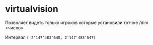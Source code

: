 # virtualvision
Позволяет видеть только игроков которые установили тот-же /dim <число>

Интервал `[-2'147'483'648, 2'147'483'647]`
